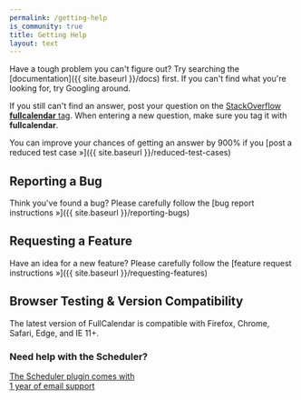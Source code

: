 ```yaml
---
permalink: /getting-help
is_community: true
title: Getting Help
layout: text
---
```


<div class='sidenote-layout'>
<div class='sidenote-layout__main' markdown='1'>

Have a tough problem you can't figure out? Try searching the [documentation]({{ site.baseurl }}/docs) first. If you can't find what you're looking for, try Googling around.

If you still can't find an answer, post your question on the [StackOverflow **fullcalendar** tag](http://stackoverflow.com/questions/tagged/fullcalendar'). When entering a new question, make sure you tag it with **fullcalendar**.

You can improve your chances of getting an answer by 900% if you [post a reduced test case &raquo;]({{ site.baseurl }}/reduced-test-cases)

## Reporting a Bug

Think you've found a bug? Please carefully follow the [bug report instructions &raquo;]({{ site.baseurl }}/reporting-bugs)

## Requesting a Feature

Have an idea for a new feature? Please carefully follow the [feature request instructions &raquo;]({{ site.baseurl }}/requesting-features)

## Browser Testing & Version Compatibility

The latest version of FullCalendar is compatible with Firefox, Chrome, Safari, Edge, and IE 11+.

</div>
<div class='sidenote-layout__sidenote' markdown='1'>

### Need help with the Scheduler?

<a href='{{ site.baseurl }}/scheduler/purchase'>
  The Scheduler plugin comes with<br />1 year of email support
</a>

</div>
</div>
